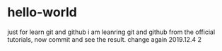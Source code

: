 # hello-world
just for learn git and github
i am leanring git and github from the official tutorials, now commit and see the result. 
change again 2019.12.4
2
